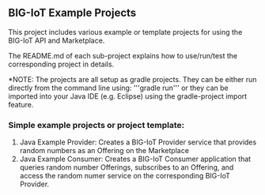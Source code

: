 ## BIG-IoT Example Projects

This project includes various example or template projects for using the BIG-IoT API and Marketplace.

The README.md of each sub-project explains how to use/run/test the corresponding project in details.

*NOTE: The projects are all setup as gradle projects. They can be either run directly from the command line using: '''gradle run''' or they can be imported into your Java IDE (e.g. Eclipse) using the gradle-project import feature.


### Simple example projects or project template:

1. Java Example Provider: Creates a BIG-IoT Provider service that provides random numbers as an Offering on the Marketplace 
2. Java Example Consumer: Creates a BIG-IoT Consumer application that queries random number Offerings, subscribes to an Offering, and access the random numer service on the corresponding BIG-IoT Provider.


